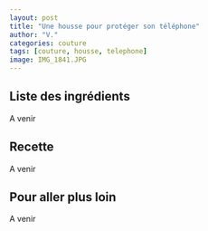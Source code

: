 ```yaml
---
layout: post
title: "Une housse pour protéger son téléphone"
author: "V."
categories: couture
tags: [couture, housse, telephone]
image: IMG_1841.JPG
---
```


## Liste des ingrédients

A venir

## Recette

A venir

## Pour aller plus loin

A venir